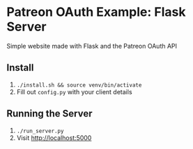 # Patreon OAuth Example: Flask Server

Simple website made with Flask and the Patreon OAuth API

## Install

1. `./install.sh && source venv/bin/activate`
2. Fill out `config.py` with your client details

## Running the Server

1. `./run_server.py`
2. Visit [http://localhost:5000](http://localhost:5000)